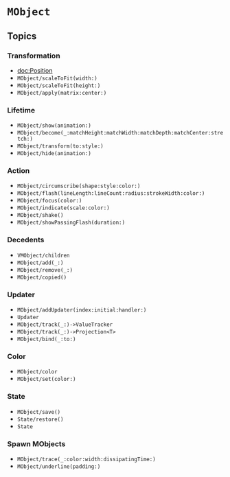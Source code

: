 
# ``MObject``


## Topics

### Transformation

- <doc:Position>
- ``MObject/scaleToFit(width:)``
- ``MObject/scaleToFit(height:)``
- ``MObject/apply(matrix:center:)``

### Lifetime
- ``MObject/show(animation:)``
- ``MObject/become(_:matchHeight:matchWidth:matchDepth:matchCenter:stretch:)``
- ``MObject/transform(to:style:)``
- ``MObject/hide(animation:)``

### Action
- ``MObject/circumscribe(shape:style:color:)``
- ``MObject/flash(lineLength:lineCount:radius:strokeWidth:color:)``
- ``MObject/focus(color:)``
- ``MObject/indicate(scale:color:)``
- ``MObject/shake()``
- ``MObject/showPassingFlash(duration:)``

### Decedents
- ``VMObject/children``
- ``MObject/add(_:)``
- ``MObject/remove(_:)``
- ``MObject/copied()``

### Updater
- ``MObject/addUpdater(index:initial:handler:)``
- ``Updater``
- ``MObject/track(_:)->ValueTracker``
- ``MObject/track(_:)->Projection<T>``
- ``MObject/bind(_:to:)``

### Color
- ``MObject/color``
- ``MObject/set(color:)``

### State
- ``MObject/save()``
- ``State/restore()``
- ``State``

### Spawn MObjects
- ``MObject/trace(_:color:width:dissipatingTime:)``
- ``MObject/underline(padding:)``
